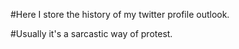 #Here I store the history of my twitter profile outlook. 

#Usually it's a sarcastic way of protest.
